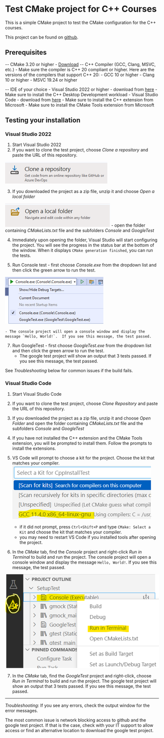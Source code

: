 # Test CMake project for C++ Courses

This is a simple CMake project to test the CMake configuration for the C++ courses.

This project can be found on [github](https://github.com/chuckmccullough85/CppInstallTest).

## Prerequisites
-- CMake 3.20 or higher - [Download](https://cmake.org/download/)
-- C++ Compiler (GCC, Clang, MSVC, etc.)  - Make sure the compiler is C++ 20 compliant or higher.
    Here are the versions of the compilers that support C++ 20:
    - GCC 10 or higher
    - Clang 10 or higher
    - MSVC 19.24 or higher

-- IDE of your choice
    - Visual Studio 2022 or higher - download from [here](https://visualstudio.microsoft.com/downloads/)
        - Make sure to install the C++ Desktop Development workload
    - Visual Studio Code - download from [here](https://code.visualstudio.com/download)
        - Make sure to install the C++ extension from Microsoft
        - Make sure to install the CMake Tools extension from Microsoft

## Testing your installation

### Visual Studio 2022
1. Start Visual Studio 2022
2. If you want to clone the test project, choose *Clone a repository* and paste the URL of this repository.  

![Clone a repository](images/vs_clone.png)

3. If you downloaded the project as a zip file, unzip it and choose *Open a local folder* 

![Open a local folder](images/vs_openfolder.png)
    - open the folder containing *CMakeLists.txt* file and the subfolders *Console* and *GoogleTest*

4. Immediately upon opening the folder, Visual Studio will start configuring the project. You will see the progress in the status bar at the bottom of the window.  When it displays `CMake generation finished`, you can run the tests.

5. Run Console test - first choose *Console.exe* from the dropdown list and then click the green arrow to run the test.  

![Run Console test](images/chooseProject.png)

    - The console project will open a console window and display the message `Hello, World!`.  If you see this message, the test passed.

7. Run GoogleTest - first choose *GoogleTest.exe* from the dropdown list and then click the green arrow to run the test.
    - The google test project will show an output that 3 tests passed.  If you see this message, the test passed.

See *Troubleshooting* below for common issues if the build fails.

### Visual Studio Code
1. Start Visual Studio Code
2. If you want to clone the test project, choose *Clone Repository* and paste the URL of this repository.
3. If you downloaded the project as a zip file, unzip it and choose *Open Folder* and open the folder containing *CMakeLists.txt* file and the subfolders *Console* and *GoogleTest*
4. If you have not installed the C++ extension and the CMake Tools extension, you will be prompted to install them.  Follow the prompts to install the extensions.
5. VS Code will prompt to choose a kit for the project.  Choose the kit that matches your compiler. 
![scan](images/vsc_scan.png)

    - if it did not prompt, press `Ctrl+Shift+P` and type `CMake: Select a Kit` and choose the kit that matches your compiler.  
    - you may need to restart VS Code if you installed tools after opening the project.
6. In the *CMake* tab, find the *Console* project and right-click *Run in Terminal* to build and run the project.  The console project will open a console window and display the message `Hello, World!`.  If you see this message, the test passed.

![cmakerun](images/vsc_run.png)

7. In the *CMake* tab, find the *GoogleTest* project and right-click, choose *Run in Terminal* to build and run the project.  The google test project will show an output that 3 tests passed.  If you see this message, the test passed.

---


*Troubleshooting*: If you see any errors, check the output window for the error messages.  

The most common issue is network blocking access to github and the google test project.  If that is the case, check with your IT support to allow access or find an alternative location to download the google test project.








